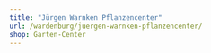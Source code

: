 ```yaml
---
title: "Jürgen Warnken Pflanzencenter"
url: /wardenburg/juergen-warnken-pflanzencenter/
shop: Garten-Center
---
```

